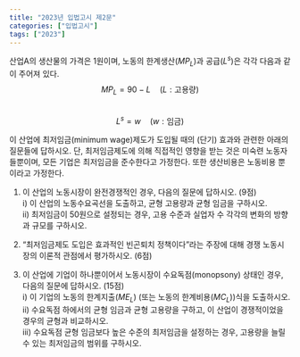 ```yaml
---
title: "2023년 입법고시 제2문"
categories: ["입법고시"]
tags: ["2023"]
---
```


산업A의 생산물의 가격은 1원이며, 노동의 한계생산($MP_L$)과 공급($L^s$)은 각각 다음과 같이 주어져 있다.  
$$
MP_L = 90 - L \quad (L: \text{고용량})  
$$  
$$
L^s = w \quad (w: \text{임금})  
$$

이 산업에 최저임금(minimum wage)제도가 도입될 때의 (단기) 효과와 관련한 아래의 질문들에 답하시오. 단, 최저임금제도에 의해 직접적인 영향을 받는 것은 미숙련 노동자들뿐이며, 모든 기업은 최저임금을 준수한다고 가정한다. 또한 생산비용은 노동비용 뿐이라고 가정한다.

1) 이 산업의 노동시장이 완전경쟁적인 경우, 다음의 질문에 답하시오. (9점)  
i) 이 산업의 노동수요곡선을 도출하고, 균형 고용량과 균형 임금을 구하시오.  
ii) 최저임금이 50원으로 설정되는 경우, 고용 수준과 실업자 수 각각의 변화의 방향과 규모를 구하시오.

2) “최저임금제도 도입은 효과적인 빈곤퇴치 정책이다”라는 주장에 대해 경쟁 노동시장의 이론적 관점에서 평가하시오. (6점)

3) 이 산업에 기업이 하나뿐이어서 노동시장이 수요독점(monopsony) 상태인 경우, 다음의 질문에 답하시오. (15점)  
i) 이 기업의 노동의 한계지출($ME_L$) (또는 노동의 한계비용($MC_L$))식을 도출하시오.  
ii) 수요독점 하에서의 균형 임금과 균형 고용량을 구하고, 이 산업이 경쟁적이었을 경우의 균형과 비교하시오.  
iii) 수요독점 균형 임금보다 높은 수준의 최저임금을 설정하는 경우, 고용량을 늘릴 수 있는 최저임금의 범위를 구하시오.
